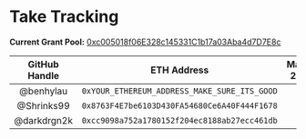 # Take Tracking

**Current Grant Pool:** [0xc005018f06E328c145331C1b17a03Aba4d7D7E8c](https://etherscan.io/address/0xc005018f06E328c145331C1b17a03Aba4d7D7E8c)

| GitHub Handle | ETH Address                                  | May 26 | Jun 9 | Jun 23 | Jul 7 |
|:-------------:|:--------------------------------------------:|:------:|:-----:|:------:|:-----:|
| @benhylau     | `0xYOUR_ETHEREUM_ADDRESS_MAKE_SURE_ITS_GOOD` |        |       |        |       |
| @Shrinks99    | `0x8763F4E7be6103D430FA54680Ce6A40F444F1678` |        |       |        |       |
| @darkdrgn2k   | `0xcc9098a752a1780152f204ec8188ab27ecc461db` |        |       |        |       |
